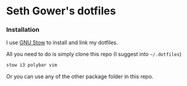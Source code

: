 # Seth Gower's dotfiles

### Installation

I use [GNU Stow](https://www.gnu.org/software/stow/) to install and link my dotfiles. 


All you need to do is simply clone this repo (I suggest into `~/.dotfiles`)

```sh
stow i3 polybar vim
```

Or you can use any of the other package folder in this repo. 
